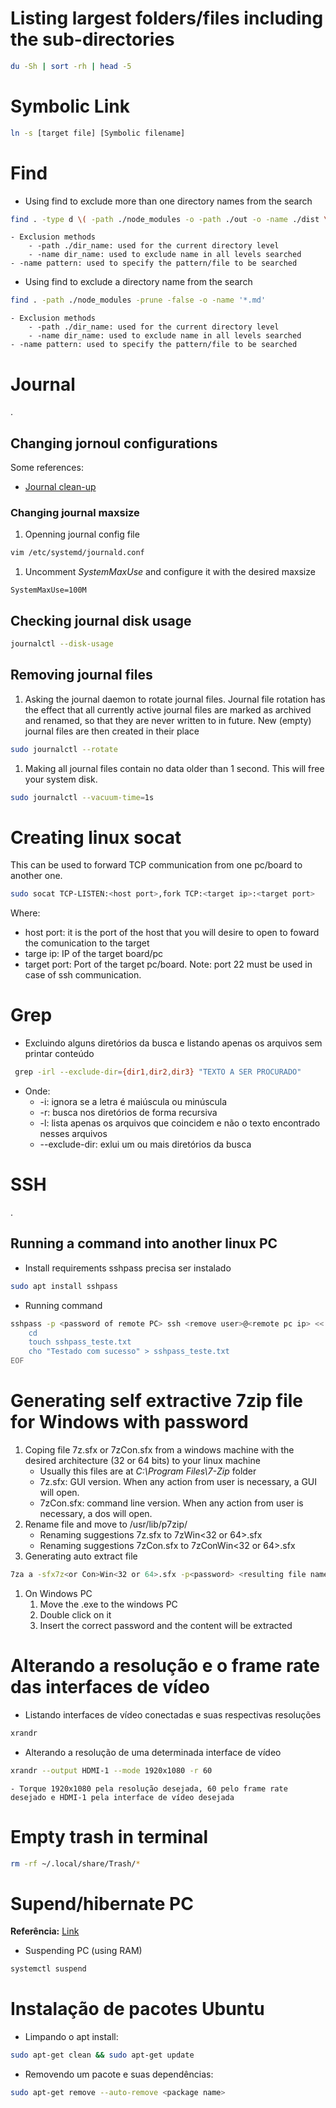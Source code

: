 # Listing largest folders/files including the sub-directories
```sh
du -Sh | sort -rh | head -5
```

# Symbolic Link
```sh
ln -s [target file] [Symbolic filename]
```
# Find
- Using find to exclude more than one directory names from the search
```sh
find . -type d \( -path ./node_modules -o -path ./out -o -name ./dist \) -prune -false -o -name '*.md'
```
    - Exclusion methods
        - -path ./dir_name: used for the current directory level
        - -name dir_name: used to exclude name in all levels searched
    - -name pattern: used to specify the pattern/file to be searched

- Using find to exclude a directory name from the search
```sh
find . -path ./node_modules -prune -false -o -name '*.md'
```
    - Exclusion methods
        - -path ./dir_name: used for the current directory level
        - -name dir_name: used to exclude name in all levels searched
    - -name pattern: used to specify the pattern/file to be searched

# Journal
.

## Changing jornoul configurations
Some references:
- [Journal clean-up](https://www.linuxuprising.com/2019/10/how-to-clean-up-systemd-journal-logs.html)

### Changing journal maxsize
1. Openning journal config file
```sh
vim /etc/systemd/journald.conf
```

1. Uncomment *SystemMaxUse* and configure it with the desired maxsize
```
SystemMaxUse=100M
```

## Checking journal disk usage
```sh
journalctl --disk-usage
```

## Removing journal files
1. Asking the journal daemon to rotate journal files. Journal file rotation has the effect that all currently active journal files are marked as archived and renamed, so that they are never written to in future. New (empty) journal files are then created in their place
```sh
sudo journalctl --rotate
```

1. Making all journal files contain no data older than 1 second. This will free your system disk.
```sh
sudo journalctl --vacuum-time=1s
```

# Creating linux socat
This can be used to forward TCP communication from one pc/board to another one.

```sh
sudo socat TCP-LISTEN:<host port>,fork TCP:<target ip>:<target port>
```

Where:
- host port: it is the port of the host that you will desire to open to foward the comunication to the target
- targe ip: IP of the target board/pc
- target port: Port of the target pc/board. Note: port 22 must be used in case of ssh communication.

# Grep
- Excluindo alguns diretórios da busca e listando apenas os arquivos sem printar conteúdo
```sh
 grep -irl --exclude-dir={dir1,dir2,dir3} "TEXTO A SER PROCURADO"
```
- Onde:
    - -i: ignora se a letra é maiúscula ou minúscula
    - -r: busca nos diretórios de forma recursiva
    - -l: lista apenas os arquivos que coincidem e não o texto encontrado nesses arquivos
    - --exclude-dir: exlui um ou mais diretórios da busca

# SSH
.

## Running a command into another linux PC
- Install requirements
sshpass precisa ser instalado
```sh
sudo apt install sshpass
```
- Running command
```sh
sshpass -p <password of remote PC> ssh <remove user>@<remote pc ip> << EOF
    cd
    touch sshpass_teste.txt
    cho "Testado com sucesso" > sshpass_teste.txt
EOF
```

# Generating self extractive 7zip file for Windows with password

1. Coping file 7z.sfx or 7zCon.sfx from a windows machine with the desired architecture (32 or 64 bits) to your linux machine
    - Usually this files are at *C:\Program Files\7-Zip* folder 
    - 7z.sfx: GUI version. When any action from user is necessary, a GUI will open.
    - 7zCon.sfx: command line version. When any action from user is necessary, a dos will open.
1. Rename file and move to /usr/lib/p7zip/
    - Renaming suggestions 7z.sfx to 7zWin<32 or 64>.sfx
    - Renaming suggestions 7zCon.sfx to 7zConWin<32 or 64>.sfx
1. Generating auto extract file
```sh
7za a -sfx7z<or Con>Win<32 or 64>.sfx -p<password> <resulting file name>.exe <file to be compacted>
```
1. On Windows PC
    1. Move the <resulting file name>.exe to the windows PC
    1. Double click on it
    1. Insert the correct password and the content will be extracted

# Alterando a resolução e o frame rate das interfaces de vídeo
- Listando interfaces de vídeo conectadas e suas respectivas resoluções
```sh
xrandr
```
- Alterando a resolução de uma determinada interface de vídeo
```sh
xrandr --output HDMI-1 --mode 1920x1080 -r 60
```
    - Torque 1920x1080 pela resolução desejada, 60 pelo frame rate desejado e HDMI-1 pela interface de vídeo desejada
 
# Empty trash in terminal
```sh
rm -rf ~/.local/share/Trash/*
```

# Supend/hibernate PC
**Referência:** [Link](https://www.cyberciti.biz/faq/linux-command-to-suspend-hibernate-laptop-netbook-pc/)
- Suspending PC (using RAM)
```sh
systemctl suspend
```
# Instalação de pacotes Ubuntu
- Limpando o apt install:
```sh
sudo apt-get clean && sudo apt-get update
```
- Removendo um pacote e suas dependências:
```sh
sudo apt-get remove --auto-remove <package name>
```
